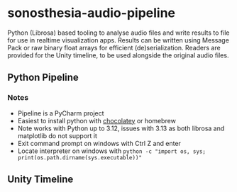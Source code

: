 # sonosthesia-audio-pipeline

Python (Librosa) based tooling to analyse audio files and write results to file for use in realtime visualization apps. Results can be written using Message Pack or raw binary float arrays for efficient (de)serialization. Readers are provided for the Unity timeline, to be used alongside the original audio files.

## Python Pipeline



### Notes

- Pipeline is a PyCharm project
- Easiest to install python with [chocolatey](https://community.chocolatey.org/packages/python312) or homebrew
- Note works with Python up to 3.12, issues with 3.13 as both librosa and matplotlib do not support it 
- Exit command prompt on windows with Ctrl Z and enter
- Locate interpreter on windows with ```python -c "import os, sys; print(os.path.dirname(sys.executable))"```

## Unity Timeline 
